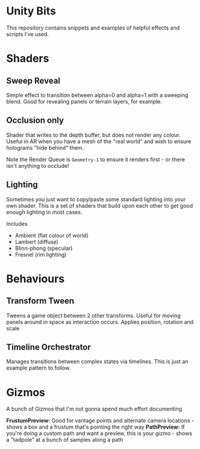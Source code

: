 # Unity Bits

This repository contains snippets and examples of helpful effects and scripts I've used.

# Shaders

## Sweep Reveal

Simple effect to transition between alpha=0 and alpha=1 with a sweeping blend.  Good for revealing panels or terrain layers, for example.

## Occlusion only

Shader that writes to the depth buffer, but does not render any colour.  Useful in AR when you have a mesh of the "real world" and wish to ensure holograms "hide behind" them.

Note the Render Queue is `Geometry-1` to ensure it renders first - or there isn't anything to occlude!

## Lighting

Sometimes you just want to copy/paste some standard lighting into your own shader.  This is a set of shaders that build upon each other to get good enough lighting in most cases.

Includes

- Ambient (flat colour of world)
- Lambert (diffuse)
- Blinn-phong (specular)
- Fresnel (rim lighting)

# Behaviours

## Transform Tween

Tweens a game object between 2 other transforms.  Useful for moving panels around in space as interaction occurs.  Applies position, rotation and scale

## Timeline Orchestrator

Manages transitions between complex states via timelines.  This is just an example pattern to follow.

# Gizmos

A bunch of Gizmos that I'm not gonna spend much effort documenting

**FrustumPreview:** Good for vantage points and alternate camera locations - shows a box and a frustum that's pointing the right way
**PathPreview:** If you're doing a custom path and want a preview, this is your gizmo - shows a "tadpole" at a bunch of samples along a path